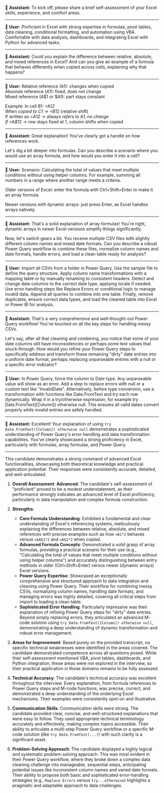 🤖 **Assistant:**
To kick off, please share a brief self-assessment of your Excel skills, experience, and comfort areas.

---

👤 **User:**
Proficient in Excel with strong expertise in formulas, pivot tables, data cleaning, conditional formatting, and automation using VBA. Comfortable with data analysis, dashboards, and integrating Excel with Python for advanced tasks.

---

🤖 **Assistant:**
Could you explain the difference between relative, absolute, and mixed references in Excel? And can you give an example of a formula that behaves differently when copied across cells, explaining why that happens?

---

👤 **User:**
Relative reference (A1): changes when copied  
Absolute reference ($A$1): fixed, does not change  
Mixed reference (A$1 or $A1): part stays constant  

Example: In cell B1: =A1*2  
When copied to C1 → =B1*2 (relative shift)  
If written as =$A$1*2 → always refers to A1, no change  
If =A$1*2 → row stays fixed at 1, column shifts when copied

---

🤖 **Assistant:**
Great explanation! You've clearly got a handle on how references work.

Let's dig a bit deeper into formulas. Can you describe a scenario where you would use an array formula, and how would you enter it into a cell?

---

👤 **User:**
Scenario: Calculating the total of values that meet multiple conditions without using helper columns. For example, summing all numbers in a range where another range meets a criteria.

Older versions of Excel: enter the formula with Ctrl+Shift+Enter to make it an array formula.

Newer versions with dynamic arrays: just press Enter, as Excel handles arrays natively.

---

🤖 **Assistant:**
That's a solid explanation of array formulas! You're right, dynamic arrays in newer Excel versions simplify things significantly.

Now, let's switch gears a bit. You receive multiple CSV files with slightly different column names and mixed date formats. Can you describe a robust Power Query workflow to combine these files, normalize column names and date formats, handle errors, and load a clean table ready for analysis?

---

👤 **User:**
Import all CSVs from a folder in Power Query. Use the sample file to define the query structure. Apply column name transformations with a mapping table or by manually renaming to consistent headers. Detect and change date columns to the correct date type, applying locale if needed. Use error handling steps like Replace Errors or conditional logic to manage invalid data. Append all queries to combine into one table. Finally, remove duplicates, ensure correct data types, and load the cleaned table into Excel or Power BI for analysis.

---

🤖 **Assistant:**
That's a very comprehensive and well-thought-out Power Query workflow! You've touched on all the key steps for handling messy CSVs.

Let's say, after all that cleaning and combining, you notice that some of your date columns still have inconsistencies or perhaps some text values that snuck through. How would you refine your Power Query steps to specifically address and transform these remaining "dirty" date entries into a uniform date format, perhaps replacing unparseable entries with a null or a specific error indicator?

---

👤 **User:**
In Power Query, force the column to Date type. Any unparseable value will show as an error. Add a step to replace errors with null or a custom text like "InvalidDate". Alternatively, before type conversion, use a transformation with functions like Date.FromText and try each row dynamically. Wrap it in a try/otherwise expression, for example try Date.FromText([Column]) otherwise null. This ensures all valid dates convert properly while invalid entries are safely handled.

---

🤖 **Assistant:**
Excellent! Your explanation of using `try Date.FromText([Column]) otherwise null` demonstrates a sophisticated understanding of Power Query's error handling and data transformation capabilities. You've clearly showcased a strong proficiency in Excel, particularly with formulas, array formulas, and Power Query.

---

This candidate demonstrates a strong command of advanced Excel functionalities, showcasing both theoretical knowledge and practical application potential. Their responses were consistently accurate, detailed, and well-articulated.

1.  **Overall Assessment**:
    **Advanced**. The candidate's self-assessment of "proficient" proved to be a modest understatement, as their performance strongly indicates an advanced level of Excel proficiency, particularly in data manipulation and complex formula construction.

2.  **Strengths**:
    *   **Core Formula Understanding**: Exhibited a fundamental and clear understanding of Excel's referencing systems, meticulously explaining the differences between relative, absolute, and mixed references with precise examples such as how `=A1*2` behaves versus `=$A$1*2` and `=A$1*2` when copied.
    *   **Advanced Formula Concepts**: Demonstrated a solid grasp of array formulas, providing a practical scenario for their use (e.g., "Calculating the total of values that meet multiple conditions without using helper columns") and accurately distinguishing between entry methods in older (Ctrl+Shift+Enter) versus newer (dynamic arrays) Excel versions.
    *   **Power Query Expertise**: Showcased an exceptionally comprehensive and structured approach to data integration and cleaning using Power Query. Their workflow for combining messy CSVs, normalizing column names, handling date formats, and managing errors was highly detailed, covering all critical steps from import to loading a clean table.
    *   **Sophisticated Error Handling**: Particularly impressive was their explanation of refining Power Query steps for "dirty" date entries. Beyond simply replacing errors, they articulated an advanced M-code solution using `try Date.FromText([Column]) otherwise null`, demonstrating a deep understanding of dynamic transformation and robust error management.

3.  **Areas for Improvement**:
    Based purely on the provided transcript, no specific technical weaknesses were identified in the areas covered. The candidate demonstrated competence across all questions posed. While their self-assessment mentioned VBA, pivot tables, dashboards, and Python integration, these areas were not explored in the interview, so their practical application in those domains remains to be fully assessed.

4.  **Technical Accuracy**:
    The candidate's technical accuracy was excellent throughout the interview. Every explanation, from formula references to Power Query steps and M-code functions, was precise, correct, and demonstrated a deep understanding of the underlying Excel mechanisms. Their examples were consistently spot-on and illustrative.

5.  **Communication Skills**:
    Communication skills were strong. The candidate provided clear, concise, and well-structured explanations that were easy to follow. They used appropriate technical terminology accurately and effectively, making complex topics accessible. Their ability to articulate a multi-step Power Query workflow or a specific M-code solution (like `try Date.FromText(...)`) with such clarity is a significant asset.

6.  **Problem-Solving Approach**:
    The candidate displayed a highly logical and systematic problem-solving approach. This was most evident in their Power Query workflow, where they broke down a complex data cleaning challenge into manageable, sequential steps, anticipating potential issues like inconsistent column names and varied date formats. Their ability to propose both basic and sophisticated error-handling strategies (e.g., `Replace Errors` versus `try...otherwise`) highlights a pragmatic and adaptable approach to data challenges.